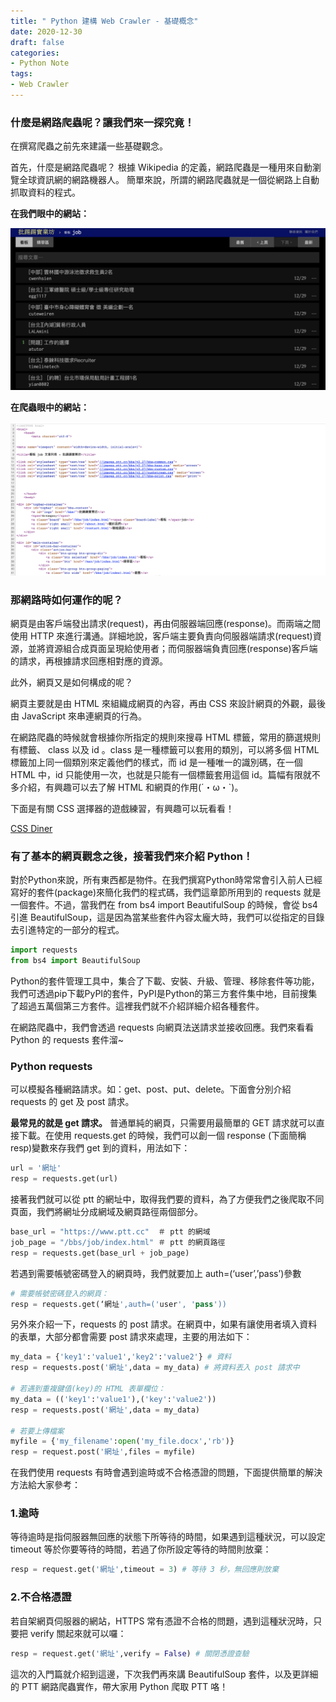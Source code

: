 ```yaml
---
title: " Python 建構 Web Crawler - 基礎概念"
date: 2020-12-30
draft: false
categories: 
- Python Note
tags:
- Web Crawler
---
```


### 什麼是網路爬蟲呢？讓我們來一探究竟！

<!--more-->


在撰寫爬蟲之前先來建議一些基礎觀念。

首先，什麼是網路爬蟲呢？
根據 Wikipedia 的定義，網路爬蟲是一種用來自動瀏覽全球資訊網的網路機器人。 
簡單來說，所謂的網路爬蟲就是一個從網路上自動抓取資料的程式。

**在我們眼中的網站：**

![](photo/ptt1.png)

**在爬蟲眼中的網站：**

![](photo/ptt2.png)

### **那網路時如何運作的呢？**

網頁是由客戶端發出請求(request)，再由伺服器端回應(response)。而兩端之間使用 HTTP 來進行溝通。詳細地說，客戶端主要負責向伺服器端請求(request)資源，並將資源組合成頁面呈現給使用者；而伺服器端負責回應(response)客戶端的請求，再根據請求回應相對應的資源。

此外，網頁又是如何構成的呢？

網頁主要就是由 HTML 來組織成網頁的內容，再由 CSS 來設計網頁的外觀，最後由 JavaScript 來串連網頁的行為。

在網路爬蟲的時候就會根據你所指定的規則來搜尋 HTML 標籤，常用的篩選規則有標籤、 class 以及 id 。class 是一種標籤可以套用的類別，可以將多個 HTML 標籤加上同一個類別來定義他們的樣式，而 id 是一種唯一的識別碼，在一個 HTML 中，id 只能使用一次，也就是只能有一個標籤套用這個 id。篇幅有限就不多介紹，有興趣可以去了解 HTML 和網頁的作用(´・ω・`)。

下面是有關 CSS 選擇器的遊戲練習，有興趣可以玩看看！

[CSS Diner](https://flukeout.github.io/)


### 有了基本的網頁觀念之後，接著我們來介紹 Python！

對於Python來說，所有東西都是物件。在我們撰寫Python時常常會引入前人已經寫好的套件(package)來簡化我們的程式碼，我們這章節所用到的 requests 就是一個套件。不過，當我們在 from bs4 import BeautifulSoup 的時候，會從 bs4 引進 BeautifulSoup，這是因為當某些套件內容太龐大時，我們可以從指定的目錄去引進特定的一部分的程式。

```python
import requests
from bs4 import BeautifulSoup
```

Python的套件管理工具中，集合了下載、安裝、升級、管理、移除套件等功能，我們可透過pip下載PyPI的套件，PyPI是Python的第三方套件集中地，目前搜集了超過五萬個第三方套件。這裡我們就不介紹詳細介紹各種套件。

在網路爬蟲中，我們會透過 requests 向網頁法送請求並接收回應。我們來看看 Python 的 requests 套件溜~

### Python requests

可以模擬各種網路請求。如：get、post、put、delete。下面會分別介紹requests 的 get 及 post 請求。

**最常見的就是 get 請求。**
普通單純的網頁，只需要用最簡單的 GET 請求就可以直接下載。在使用 requests.get 的時候，我們可以創一個 response (下面簡稱resp)變數來存我們 get 到的資料，用法如下：

```python
url = '網址'
resp = requests.get(url)
```

接著我們就可以從 ptt 的網址中，取得我們要的資料，為了方便我們之後爬取不同頁面，我們將網址分成網域及網頁路徑兩個部分。

```python
base_url = "https://www.ptt.cc"  ＃ ptt 的網域
job_page = "/bbs/job/index.html" ＃ ptt 的網頁路徑
resp = requests.get(base_url + job_page)
```

若遇到需要帳號密碼登入的網頁時，我們就要加上 auth=(‘user’,’pass’)參數

```python
# 需要帳號密碼登入的網頁：
resp = requests.get(‘網址',auth=('user', 'pass'))
```

另外來介紹一下，requests 的 post 請求。在網頁中，如果有讓使用者填入資料的表單，大部分都會需要 post 請求來處理，主要的用法如下：

```python
my_data = {'key1':'value1','key2':'value2'} # 資料
resp = requests.post('網址',data = my_data) # 將資料丟入 post 請求中

# 若遇到重複鍵值(key)的 HTML 表單欄位：
my_data = (('key1':'value1'),('key':'value2'))
resp = requests.post('網址',data = my_data)

# 若要上傳檔案
myfile = {'my_filename':open('my_file.docx','rb')}
resp = request.post('網址',files = myfile)
```

在我們使用 requests 有時會遇到逾時或不合格憑證的問題，下面提供簡單的解決方法給大家參考：

### 1.逾時

等待逾時是指伺服器無回應的狀態下所等待的時間，如果遇到這種狀況，可以設定 timeout 等於你要等待的時間，若過了你所設定等待的時間則放棄：

```python
resp = request.get('網址',timeout = 3) # 等待 3 秒，無回應則放棄
```

### 2.不合格憑證

若自架網頁伺服器的網站，HTTPS 常有憑證不合格的問題，遇到這種狀況時，只要把 verify 關起來就可以囉：

```python
resp = request.get('網址',verify = False) # 關閉憑證查驗
```

這次的入門篇就介紹到這邊，下次我們再來講 BeautifulSoup 套件，以及更詳細的 PTT 網路爬蟲實作，帶大家用 Python 爬取 PTT 咯！

